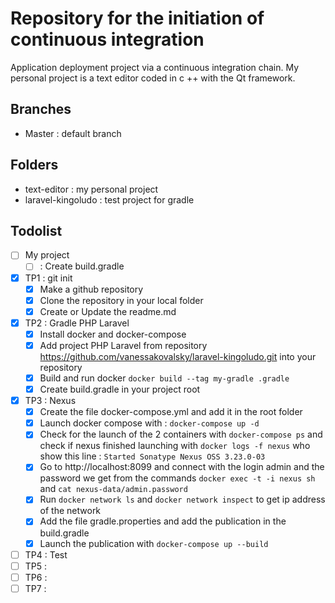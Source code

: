 # Repository for the initiation of continuous integration

Application deployment project via a continuous integration chain.
My personal project is a text editor coded in c ++ with the Qt framework.

## Branches

* Master : default branch

## Folders

* text-editor : my personal project
* laravel-kingoludo : test project for gradle

## Todolist

- [ ] My project
	- [ ] : Create build.gradle
- [x] TP1 : git init
	- [x] Make a github repository
	- [x] Clone the repository in your local folder
	- [x] Create or Update the readme.md
- [x] TP2 : Gradle PHP Laravel
	- [x] Install docker and docker-compose
	- [x] Add project PHP Laravel from repository https://github.com/vanessakovalsky/laravel-kingoludo.git into your repository
	- [x] Build and run docker ``` docker build --tag my-gradle .gradle ```
	- [x] Create build.gradle in your project root
- [x] TP3 : Nexus
	- [x] Create the file docker-compose.yml and add it in the root folder
	- [x] Launch docker compose with : ``` docker-compose up -d ```
	- [x] Check for the launch of the 2 containers with ``` docker-compose ps ``` and check if nexus finished launching with ``` docker logs -f nexus ``` who show this line : ``` Started Sonatype Nexus OSS 3.23.0-03 ```
	- [x] Go to  http://localhost:8099 and connect with the login admin and the password we get from the commands ``` docker exec -t -i nexus sh ``` and ``` cat nexus-data/admin.password ```
	- [x] Run ``` docker network ls ``` and ``` docker network inspect ``` to get ip address of the network
	- [x] Add the file gradle.properties and add the publication in the build.gradle
	- [x] Launch the publication with ``` docker-compose up --build ```
- [ ] TP4 : Test
- [ ] TP5 : 
- [ ] TP6 : 
- [ ] TP7 : 
